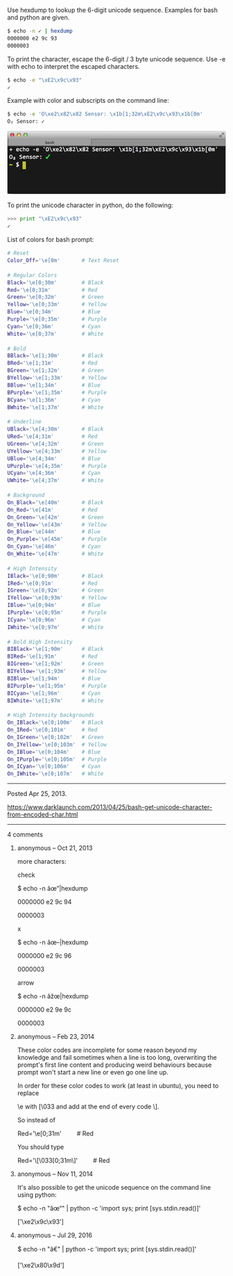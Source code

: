 Use hexdump to lookup the 6-digit unicode sequence. Examples for bash and python are given.

```bash
$ echo -n ✓ | hexdump
0000000 e2 9c 93
0000003
```

To print the character, escape the 6-digit / 3 byte unicode sequence. Use -e with echo to interpret the escaped characters.

```bash
$ echo -e "\xE2\x9c\x93"
✓
```

Example with color and subscripts on the command line:

```bash
$ echo -e 'O\xe2\x82\x82 Sensor: \x1b[1;32m\xE2\x9c\x93\x1b[0m'
O₂ Sensor: ✓
```

<img alt="" src="/img/uploads/2013-04/bash-echo-unicode-characters.png" />

To print the unicode character in python, do the following:

```python
>>> print "\xE2\x9c\x93"
✓
```

List of colors for bash prompt:

```sh
# Reset
Color_Off='\e[0m'       # Text Reset

# Regular Colors
Black='\e[0;30m'        # Black
Red='\e[0;31m'          # Red
Green='\e[0;32m'        # Green
Yellow='\e[0;33m'       # Yellow
Blue='\e[0;34m'         # Blue
Purple='\e[0;35m'       # Purple
Cyan='\e[0;36m'         # Cyan
White='\e[0;37m'        # White

# Bold
BBlack='\e[1;30m'       # Black
BRed='\e[1;31m'         # Red
BGreen='\e[1;32m'       # Green
BYellow='\e[1;33m'      # Yellow
BBlue='\e[1;34m'        # Blue
BPurple='\e[1;35m'      # Purple
BCyan='\e[1;36m'        # Cyan
BWhite='\e[1;37m'       # White

# Underline
UBlack='\e[4;30m'       # Black
URed='\e[4;31m'         # Red
UGreen='\e[4;32m'       # Green
UYellow='\e[4;33m'      # Yellow
UBlue='\e[4;34m'        # Blue
UPurple='\e[4;35m'      # Purple
UCyan='\e[4;36m'        # Cyan
UWhite='\e[4;37m'       # White

# Background
On_Black='\e[40m'       # Black
On_Red='\e[41m'         # Red
On_Green='\e[42m'       # Green
On_Yellow='\e[43m'      # Yellow
On_Blue='\e[44m'        # Blue
On_Purple='\e[45m'      # Purple
On_Cyan='\e[46m'        # Cyan
On_White='\e[47m'       # White

# High Intensity
IBlack='\e[0;90m'       # Black
IRed='\e[0;91m'         # Red
IGreen='\e[0;92m'       # Green
IYellow='\e[0;93m'      # Yellow
IBlue='\e[0;94m'        # Blue
IPurple='\e[0;95m'      # Purple
ICyan='\e[0;96m'        # Cyan
IWhite='\e[0;97m'       # White

# Bold High Intensity
BIBlack='\e[1;90m'      # Black
BIRed='\e[1;91m'        # Red
BIGreen='\e[1;92m'      # Green
BIYellow='\e[1;93m'     # Yellow
BIBlue='\e[1;94m'       # Blue
BIPurple='\e[1;95m'     # Purple
BICyan='\e[1;96m'       # Cyan
BIWhite='\e[1;97m'      # White

# High Intensity backgrounds
On_IBlack='\e[0;100m'   # Black
On_IRed='\e[0;101m'     # Red
On_IGreen='\e[0;102m'   # Green
On_IYellow='\e[0;103m'  # Yellow
On_IBlue='\e[0;104m'    # Blue
On_IPurple='\e[0;105m'  # Purple
On_ICyan='\e[0;106m'    # Cyan
On_IWhite='\e[0;107m'   # White
```

---

Posted Apr 25, 2013.

https://www.darklaunch.com/2013/04/25/bash-get-unicode-character-from-encoded-char.html

---

4 comments

<ol>
    <li>
        <div>
            anonymous &ndash; Oct 21, 2013
            <div>
                <p>more characters:</p><p></p><p>check</p><p>$ echo -n âœ”|hexdump</p><p>0000000 e2 9c 94</p><p>0000003</p><p></p><p>x</p><p>$ echo -n âœ–|hexdump</p><p>0000000 e2 9c 96</p><p>0000003</p><p></p><p>arrow</p><p>$ echo -n âžœ|hexdump</p><p>0000000 e2 9e 9c</p><p>0000003</p>
            </div>
        </div>
    </li>
    <li>
        <div>
            anonymous &ndash; Feb 23, 2014
            <div>
                <p>These color codes are incomplete for some reason beyond my knowledge and fail sometimes when a line is too long, overwriting the prompt's first line content and producing weird behaviours because prompt won't start a new line or even go one line up.</p><p></p><p>In order for these color codes to work (at least in ubuntu), you need to replace</p><p>\e with [\033 and add at the end of every code \].</p><p></p><p>So instead of</p><p>Red='\e[0;31m'&nbsp;&nbsp;&nbsp;&nbsp;&nbsp;&nbsp;&nbsp;&nbsp;  # Red</p><p>You should type</p><p>Red='\[\033[0;31m\]'&nbsp;&nbsp;&nbsp;&nbsp;&nbsp;&nbsp;&nbsp;&nbsp;  # Red</p>
            </div>
        </div>
    </li>
    <li>
        <div>
            anonymous &ndash; Nov 11, 2014
            <div>
                <p>It's also possible to get the unicode sequence on the command line using python:</p><p></p><p>$ echo -n "âœ“" | python -c 'import sys; print [sys.stdin.read()]'</p><p>['\xe2\x9c\x93']</p>
            </div>
        </div>
    </li>
    <li>
        <div>
            anonymous &ndash; Jul 29, 2016
            <div>
                <p>$ echo -n "â€" | python -c 'import sys; print [sys.stdin.read()]'</p><p>['\xe2\x80\x9d']</p>
            </div>
        </div>
    </li>
</ol>
